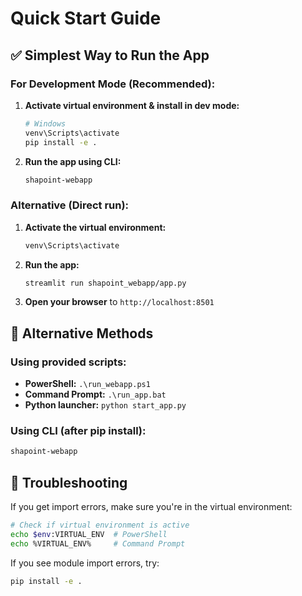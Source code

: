 # Quick Start Guide

## ✅ Simplest Way to Run the App

### **For Development Mode (Recommended):**

1. **Activate virtual environment & install in dev mode:**
   ```bash
   # Windows
   venv\Scripts\activate
   pip install -e .
   ```

2. **Run the app using CLI:**
   ```bash
   shapoint-webapp
   ```

### **Alternative (Direct run):**
1. **Activate the virtual environment:**
   ```bash
   venv\Scripts\activate
   ```

2. **Run the app:**
   ```bash
   streamlit run shapoint_webapp/app.py
   ```

3. **Open your browser** to `http://localhost:8501`

## 🚀 Alternative Methods

### Using provided scripts:
- **PowerShell:** `.\run_webapp.ps1`
- **Command Prompt:** `.\run_app.bat`
- **Python launcher:** `python start_app.py`

### Using CLI (after pip install):
```bash
shapoint-webapp
```

## 🔧 Troubleshooting

If you get import errors, make sure you're in the virtual environment:
```bash
# Check if virtual environment is active
echo $env:VIRTUAL_ENV  # PowerShell
echo %VIRTUAL_ENV%     # Command Prompt
```

If you see module import errors, try:
```bash
pip install -e .
``` 